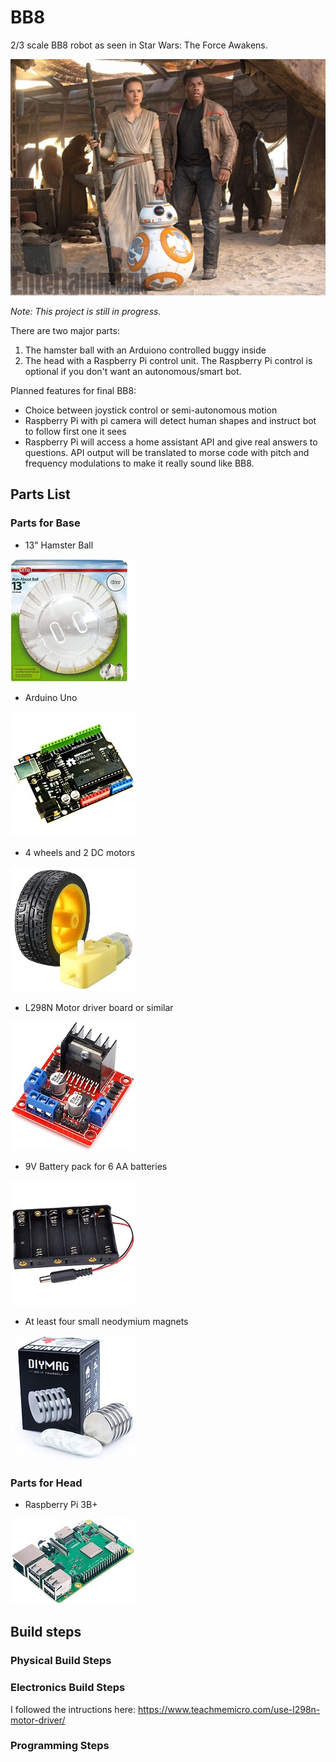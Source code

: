 # BB8
2/3 scale BB8 robot as seen in Star Wars: The Force Awakens. 

<img src = "images/BB8_screenshot.jpg" width = 650>

_Note: This project is still in progress._

There are two major parts:
1) The hamster ball with an Arduiono controlled buggy inside
2) The head with a Raspberry Pi control unit. The Raspberry Pi control is optional if you don't want an autonomous/smart bot.

Planned features for final BB8:
* Choice between joystick control or semi-autonomous motion
* Raspberry Pi with pi camera will detect human shapes and instruct bot to follow first one it sees
* Raspberry Pi will access a home assistant API and give real answers to questions. API output will be translated to morse code with pitch and frequency modulations to make it really sound like BB8.

## Parts List

### Parts for Base

* 13" Hamster Ball
<img src = "images/hamster_ball.jpg" width = 200>

* Arduino Uno
<img src = "images/DFRduino_uno.jpg" width = 200>

* 4 wheels and 2 DC motors
<img src = "images/wheel_and_motor.jpg" width = 200>

* L298N Motor driver board or similar
<img src = "images/L298N_board.jpg" width = 200>

* 9V Battery pack for 6 AA batteries
<img src = "images/battery_pack.jpg" width = 200>

* At least four small neodymium magnets
<img src = "images/magnets.jpg" width = 200>

### Parts for Head

* Raspberry Pi 3B+
<img src = "images/raspberry_pi_3Bplus.jpg" width = 200>

## Build steps

### Physical Build Steps

### Electronics Build Steps
I followed the intructions here: https://www.teachmemicro.com/use-l298n-motor-driver/

### Programming Steps
